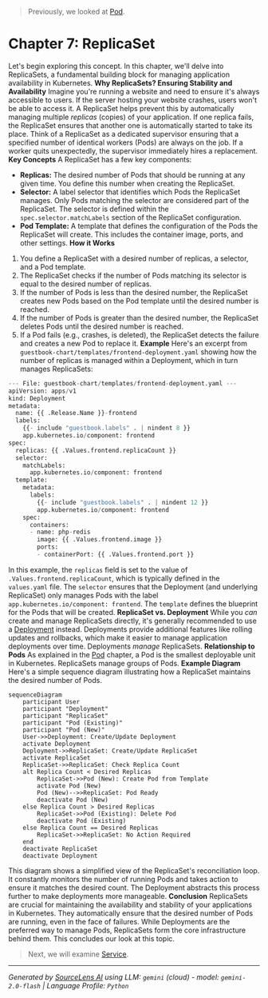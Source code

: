 > Previously, we looked at [Pod](06_pod.md).

# Chapter 7: ReplicaSet
Let's begin exploring this concept. In this chapter, we'll delve into ReplicaSets, a fundamental building block for managing application availability in Kubernetes.
**Why ReplicaSets? Ensuring Stability and Availability**
Imagine you're running a website and need to ensure it's always accessible to users. If the server hosting your website crashes, users won't be able to access it. A ReplicaSet helps prevent this by automatically managing multiple *replicas* (copies) of your application. If one replica fails, the ReplicaSet ensures that another one is automatically started to take its place.
Think of a ReplicaSet as a dedicated supervisor ensuring that a specified number of identical workers (Pods) are always on the job. If a worker quits unexpectedly, the supervisor immediately hires a replacement.
**Key Concepts**
A ReplicaSet has a few key components:
*   **Replicas:** The desired number of Pods that should be running at any given time. You define this number when creating the ReplicaSet.
*   **Selector:** A label selector that identifies which Pods the ReplicaSet manages. Only Pods matching the selector are considered part of the ReplicaSet. The selector is defined within the `spec.selector.matchLabels` section of the ReplicaSet configuration.
*   **Pod Template:** A template that defines the configuration of the Pods the ReplicaSet will create. This includes the container image, ports, and other settings.
**How it Works**
1.  You define a ReplicaSet with a desired number of replicas, a selector, and a Pod template.
2.  The ReplicaSet checks if the number of Pods matching its selector is equal to the desired number of replicas.
3.  If the number of Pods is less than the desired number, the ReplicaSet creates new Pods based on the Pod template until the desired number is reached.
4.  If the number of Pods is greater than the desired number, the ReplicaSet deletes Pods until the desired number is reached.
5.  If a Pod fails (e.g., crashes, is deleted), the ReplicaSet detects the failure and creates a new Pod to replace it.
**Example**
Here's an excerpt from `guestbook-chart/templates/frontend-deployment.yaml` showing how the number of replicas is managed within a Deployment, which in turn manages ReplicaSets:
```python
--- File: guestbook-chart/templates/frontend-deployment.yaml ---
apiVersion: apps/v1
kind: Deployment
metadata:
  name: {{ .Release.Name }}-frontend
  labels:
    {{- include "guestbook.labels" . | nindent 8 }}
    app.kubernetes.io/component: frontend
spec:
  replicas: {{ .Values.frontend.replicaCount }}
  selector:
    matchLabels:
      app.kubernetes.io/component: frontend
  template:
    metadata:
      labels:
        {{- include "guestbook.labels" . | nindent 12 }}
        app.kubernetes.io/component: frontend
    spec:
      containers:
      - name: php-redis
        image: {{ .Values.frontend.image }}
        ports:
        - containerPort: {{ .Values.frontend.port }}
```
In this example, the `replicas` field is set to the value of `.Values.frontend.replicaCount`, which is typically defined in the `values.yaml` file.  The `selector` ensures that the Deployment (and underlying ReplicaSet) only manages Pods with the label `app.kubernetes.io/component: frontend`. The `template` defines the blueprint for the Pods that will be created.
**ReplicaSet vs. Deployment**
While you *can* create and manage ReplicaSets directly, it's generally recommended to use a [Deployment](04_deployment.md) instead. Deployments provide additional features like rolling updates and rollbacks, which make it easier to manage application deployments over time.  Deployments *manage* ReplicaSets.
**Relationship to Pods**
As explained in the [Pod](03_pod.md) chapter, a Pod is the smallest deployable unit in Kubernetes.  ReplicaSets manage groups of Pods.
**Example Diagram**
Here's a simple sequence diagram illustrating how a ReplicaSet maintains the desired number of Pods.
```mermaid
sequenceDiagram
    participant User
    participant "Deployment"
    participant "ReplicaSet"
    participant "Pod (Existing)"
    participant "Pod (New)"
    User->>Deployment: Create/Update Deployment
    activate Deployment
    Deployment->>ReplicaSet: Create/Update ReplicaSet
    activate ReplicaSet
    ReplicaSet->>ReplicaSet: Check Replica Count
    alt Replica Count < Desired Replicas
        ReplicaSet->>Pod (New): Create Pod from Template
        activate Pod (New)
        Pod (New)-->>ReplicaSet: Pod Ready
        deactivate Pod (New)
    else Replica Count > Desired Replicas
        ReplicaSet->>Pod (Existing): Delete Pod
        deactivate Pod (Existing)
    else Replica Count == Desired Replicas
        ReplicaSet->>ReplicaSet: No Action Required
    end
    deactivate ReplicaSet
    deactivate Deployment
```
This diagram shows a simplified view of the ReplicaSet's reconciliation loop. It constantly monitors the number of running Pods and takes action to ensure it matches the desired count. The Deployment abstracts this process further to make deployments more manageable.
**Conclusion**
ReplicaSets are crucial for maintaining the availability and stability of your applications in Kubernetes. They automatically ensure that the desired number of Pods are running, even in the face of failures.  While Deployments are the preferred way to manage Pods, ReplicaSets form the core infrastructure behind them.
This concludes our look at this topic.

> Next, we will examine [Service](08_service.md).


---

*Generated by [SourceLens AI](https://github.com/openXFlow/sourceLensAI) using LLM: `gemini` (cloud) - model: `gemini-2.0-flash` | Language Profile: `Python`*